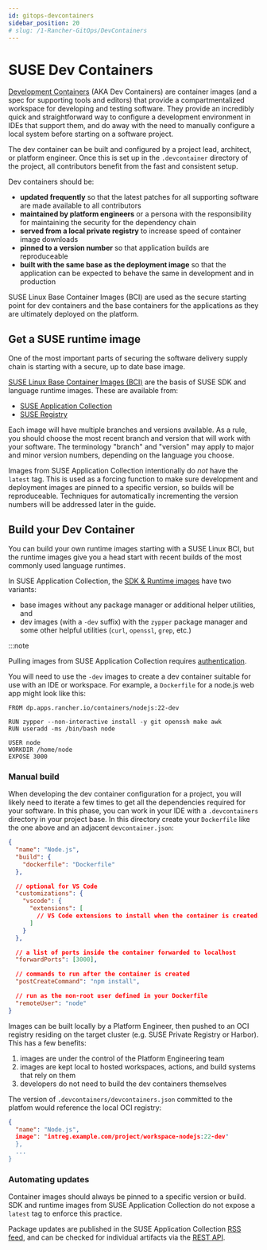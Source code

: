 ```yaml
---
id: gitops-devcontainers
sidebar_position: 20
# slug: /1-Rancher-GitOps/DevContainers
---
```


# SUSE Dev Containers

[Development Containers](https://containers.dev/) (AKA Dev Containers) are
container images (and a spec for supporting tools and editors) that provide a
compartmentalized workspace for developing and testing software. They provide an
incredibly quick and straightforward way to configure a development environment
in IDEs that support them, and do away with the need to manually configure a
local system before starting on a software project.

The dev container can be built and configured by a project lead, architect, or
platform engineer. Once this is set up in the `.devcontainer` directory of the
project, all contributors benefit from the fast and consistent setup.

Dev containers should be:
* **updated frequently** so that the latest patches for all supporting software are made available to all contributors
* **maintained by platform engineers** or a persona with the responsibility for maintaining the security for the dependency chain
* **served from a local private registry** to increase speed of container image downloads
* **pinned to a version number** so that application builds are reproduceable
* **built with the same base as the deployment image** so that the application can be expected to behave the same in development and in production

SUSE Linux Base Container Images (BCI) are used as the secure starting point for
dev containers and the base containers for the applications as they are
ultimately deployed on the platform.

## Get a SUSE runtime image

One of the most important parts of securing the software delivery supply chain
is starting with a secure, up to date base image. 

[SUSE Linux Base Container Images (BCI)](https://www.suse.com/products/base-container-images/) 
are the basis of SUSE SDK and language runtime images. These are available from:

* [SUSE Application Collection](https://apps.rancher.io/applications?category=category%3Asdk)
* [SUSE Registry](https://registry.suse.com/repositories?categories%5B%5D=bci-devel)

Each image will have multiple branches and versions available. As a rule, you
should choose the most recent branch and version that will work with your
software. The terminology "branch" and "version" may apply to major and minor
version numbers, depending on the language you choose.    

Images from SUSE Application Collection intentionally do _not_ have the `latest`
tag. This is used as a forcing function to make sure development and deployment
images are pinned to a specific version, so builds will be reproduceable.
Techniques for automatically incrementing the version numbers will be addressed
later in the guide. 

## Build your Dev Container

You can build your own runtime images starting with a SUSE Linux BCI, but the
runtime images give you a head start with recent builds of the most commonly
used language runtimes. 

In SUSE Application Collection, the 
[SDK & Runtime images](https://apps.rancher.io/applications?category=category%3Asdk) 
have two variants:
* base images without any package manager or additional helper utilities, and
* dev images (with a `-dev` suffix) with the `zypper` package manager and some
  other helpful utilities (`curl`, `openssl`, `grep`, etc.) 

:::note

Pulling images from SUSE Application Collection requires 
[authentication](https://docs.apps.rancher.io/get-started/authentication/).

You will need to use the `-dev` images to create a dev container suitable for
use with an IDE or workspace. For example, a `Dockerfile` for a node.js web app
might look like this:

```docker
FROM dp.apps.rancher.io/containers/nodejs:22-dev

RUN zypper --non-interactive install -y git openssh make awk
RUN useradd -ms /bin/bash node

USER node 
WORKDIR /home/node
EXPOSE 3000
```

### Manual build

When developing the dev container configuration for a project, you will likely
need to iterate a few times to get all the dependencies required for your
software. In this phase, you can work in your IDE with a `.devcontainers`
directory in your project base. In this directory create your `Dockerfile` like
the one above and an adjacent `devcontainer.json`:

```json
{
  "name": "Node.js",
  "build": {
    "dockerfile": "Dockerfile"
  },

  // optional for VS Code
  "customizations": {
    "vscode": {
      "extensions": [
        // VS Code extensions to install when the container is created.
      ]
    }
  },

  // a list of ports inside the container forwarded to localhost
  "forwardPorts": [3000],

  // commands to run after the container is created
  "postCreateCommand": "npm install",

  // run as the non-root user defined in your Dockerfile
  "remoteUser": "node"
}
```

Images can be built locally by a Platform Engineer, then pushed to an OCI
registry residing on the target cluster (e.g. SUSE Private Registry or Harbor).
This has a few benefits:

1. images are under the control of the Platform Engineering team
2. images are kept local to hosted workspaces, actions, and build systems that rely on them
3. developers do not need to build the dev containers themselves

The version of `.devcontainers/devcontainers.json` committed to the platfom
would reference the local OCI registry:

```json
{
  "name": "Node.js",
  image": "intreg.example.com/project/workspace-nodejs:22-dev"
  },
  ...
}
```




### Automating updates

Container images should always be pinned to a specific version or build. SDK and
runtime images from SUSE Application Collection do not expose a `latest` tag to
enforce this practice.  

Package updates are published in the SUSE Application Collection [RSS feed](https://apps.rancher.io/feed), and can be checked for individual artifacts via the [REST API](https://api.apps.rancher.io/swagger-ui/index.html). 

